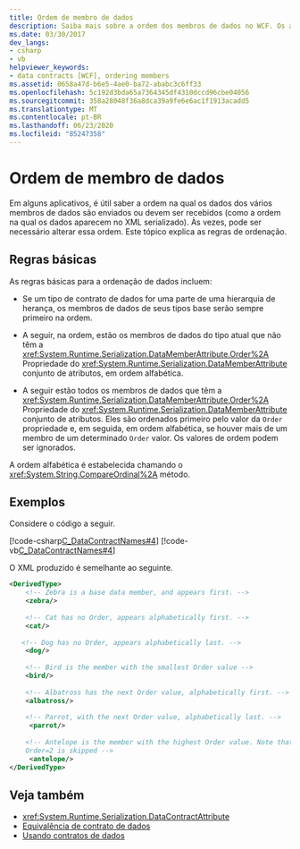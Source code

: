 ```yaml
---
title: Ordem de membro de dados
description: Saiba mais sobre a ordem dos membros de dados no WCF. Os aplicativos podem precisar saber ou alterar a ordem na qual os membros de dados são enviados ou esperados.
ms.date: 03/30/2017
dev_langs:
- csharp
- vb
helpviewer_keywords:
- data contracts [WCF], ordering members
ms.assetid: 0658a47d-b6e5-4ae0-ba72-ababc3c6ff33
ms.openlocfilehash: 5c192d3bda65a7364345df4310dccd96cbe04056
ms.sourcegitcommit: 358a28048f36a8dca39a9fe6e6ac1f1913acadd5
ms.translationtype: MT
ms.contentlocale: pt-BR
ms.lasthandoff: 06/23/2020
ms.locfileid: "85247358"
---
```

# <a name="data-member-order"></a>Ordem de membro de dados
Em alguns aplicativos, é útil saber a ordem na qual os dados dos vários membros de dados são enviados ou devem ser recebidos (como a ordem na qual os dados aparecem no XML serializado). Às vezes, pode ser necessário alterar essa ordem. Este tópico explica as regras de ordenação.  
  
## <a name="basic-rules"></a>Regras básicas  
 As regras básicas para a ordenação de dados incluem:  
  
- Se um tipo de contrato de dados for uma parte de uma hierarquia de herança, os membros de dados de seus tipos base serão sempre primeiro na ordem.  
  
- A seguir, na ordem, estão os membros de dados do tipo atual que não têm a <xref:System.Runtime.Serialization.DataMemberAttribute.Order%2A> Propriedade do <xref:System.Runtime.Serialization.DataMemberAttribute> conjunto de atributos, em ordem alfabética.  
  
- A seguir estão todos os membros de dados que têm a <xref:System.Runtime.Serialization.DataMemberAttribute.Order%2A> Propriedade do <xref:System.Runtime.Serialization.DataMemberAttribute> conjunto de atributos. Eles são ordenados primeiro pelo valor da `Order` propriedade e, em seguida, em ordem alfabética, se houver mais de um membro de um determinado `Order` valor. Os valores de ordem podem ser ignorados.  
  
 A ordem alfabética é estabelecida chamando o <xref:System.String.CompareOrdinal%2A> método.  
  
## <a name="examples"></a>Exemplos  
 Considere o código a seguir.  
  
 [!code-csharp[C_DataContractNames#4](../../../../samples/snippets/csharp/VS_Snippets_CFX/c_datacontractnames/cs/source.cs#4)]
 [!code-vb[C_DataContractNames#4](../../../../samples/snippets/visualbasic/VS_Snippets_CFX/c_datacontractnames/vb/source.vb#4)]  
  
 O XML produzido é semelhante ao seguinte.  
  
```xml  
<DerivedType>  
    <!-- Zebra is a base data member, and appears first. -->  
    <zebra/>
  
    <!-- Cat has no Order, appears alphabetically first. -->  
    <cat/>  
  
   <!-- Dog has no Order, appears alphabetically last. -->  
    <dog/>
  
    <!-- Bird is the member with the smallest Order value -->  
    <bird/>  
  
    <!-- Albatross has the next Order value, alphabetically first. -->  
    <albatross/>  
  
    <!-- Parrot, with the next Order value, alphabetically last. -->  
     <parrot/>  
  
    <!-- Antelope is the member with the highest Order value. Note that   
    Order=2 is skipped -->  
     <antelope/>
</DerivedType>  
```  
  
## <a name="see-also"></a>Veja também

- <xref:System.Runtime.Serialization.DataContractAttribute>
- [Equivalência de contrato de dados](data-contract-equivalence.md)
- [Usando contratos de dados](using-data-contracts.md)
